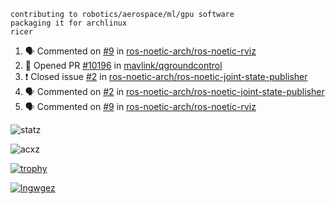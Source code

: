 ```
contributing to robotics/aerospace/ml/gpu software
packaging it for archlinux
ricer
```

<!--START_SECTION:activity-->
1. 🗣 Commented on [#9](https://github.com/ros-noetic-arch/ros-noetic-rviz/issues/9) in [ros-noetic-arch/ros-noetic-rviz](https://github.com/ros-noetic-arch/ros-noetic-rviz)
2. 💪 Opened PR [#10196](https://github.com/mavlink/qgroundcontrol/pull/10196) in [mavlink/qgroundcontrol](https://github.com/mavlink/qgroundcontrol)
3. ❗️ Closed issue [#2](https://github.com/ros-noetic-arch/ros-noetic-joint-state-publisher/issues/2) in [ros-noetic-arch/ros-noetic-joint-state-publisher](https://github.com/ros-noetic-arch/ros-noetic-joint-state-publisher)
4. 🗣 Commented on [#2](https://github.com/ros-noetic-arch/ros-noetic-joint-state-publisher/issues/2) in [ros-noetic-arch/ros-noetic-joint-state-publisher](https://github.com/ros-noetic-arch/ros-noetic-joint-state-publisher)
5. 🗣 Commented on [#9](https://github.com/ros-noetic-arch/ros-noetic-rviz/issues/9) in [ros-noetic-arch/ros-noetic-rviz](https://github.com/ros-noetic-arch/ros-noetic-rviz)
<!--END_SECTION:activity-->


![statz](https://github-readme-stats.vercel.app/api?username=acxz&include_all_commits=true&show_icons=true)

<p><img align="center" src="https://github-readme-streak-stats.herokuapp.com/?user=acxz&" alt="acxz" /></p>

[![trophy](https://github-profile-trophy.vercel.app/?username=acxz)](https://github.com/ryo-ma/github-profile-trophy)

[![lngwgez](https://github-readme-stats.vercel.app/api/top-langs/?username=acxz&layout=compact)](https://github.com/acxz/github-readme-stats)
